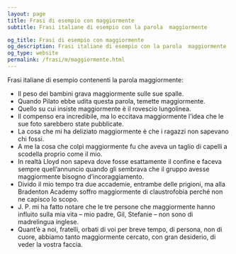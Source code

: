 ```yaml
---
layout: page
title: Frasi di esempio con maggiormente 
subtitle: Frasi italiane di esempio con la parola  maggiormente

og_title: Frasi di esempio con maggiormente 
og_description: Frasi italiane di esempio con la parola  maggiormente
og_type: website
permalink: /frasi/m/maggiormente.html
---
```


Frasi italiane di esempio contenenti la parola maggiormente:


- Il peso dei bambini grava maggiormente sulle sue spalle.
- Quando Pilato ebbe udita questa parola, temette maggiormente.
- Quello su cui insiste maggiormente è il rovescio lungolinea.
- Il compenso era incredibile, ma lo eccitava maggiormente l’idea che le sue foto sarebbero state pubblicate.
- La cosa che mi ha deliziato maggiormente è che i ragazzi non sapevano chi fossi.
- A me la cosa che colpì maggiormente fu che aveva un taglio di capelli a scodella proprio come il mio.
- In realtà Lloyd non sapeva dove fosse esattamente il confine e faceva sempre quell’annuncio quando gli sembrava che il gruppo avesse maggiormente bisogno d’incoraggiamento.
- Divido il mio tempo tra due accademie, entrambe delle prigioni, ma alla Bradenton Academy soffro maggiormente di claustrofobia perché non ne capisco lo scopo.
- J. P. mi ha fatto notare che le tre persone che maggiormente hanno influito sulla mia vita – mio padre, Gil, Stefanie – non sono di madrelingua inglese.
- Quant’è a noi, fratelli, orbati di voi per breve tempo, di persona, non di cuore, abbiamo tanto maggiormente cercato, con gran desiderio, di veder la vostra faccia.
